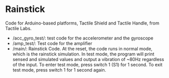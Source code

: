 Rainstick
=========

Code for Arduino-based platforms, Tactile Shield and Tactile Handle, from Tactile Labs.

* /acc_gyro_test/: test code for the accelerometer and the gyroscope
* /amp_test/: Test code for the amplifier
* /main/: Rainstick Code. At the reset, the code runs in normal mode, which is the rainstick simulation. In test mode, the program will print sensed and simulated values and output a vibration of ~80Hz regardless of the input. To enter test mode, press switch 1 (S1) for 1 second. To exit test mode, press switch 1  for 1 second again. 
